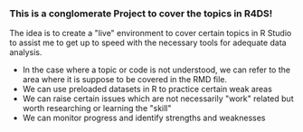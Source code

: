 ### This is a conglomerate Project to cover the topics in R4DS!

The idea is to create a "live" environment to cover certain topics in R Studio to assist me to get up to speed with the necessary tools for adequate data analysis.

- In the case where a topic or code is not understood, we can refer to the area where it is suppose to be covered in the RMD file.
- We can use preloaded datasets in R to practice certain weak areas
- We can raise certain issues which are not necessarily "work" related but worth researching or learning the "skill"
- We can monitor progress and identify strengths and weaknesses



